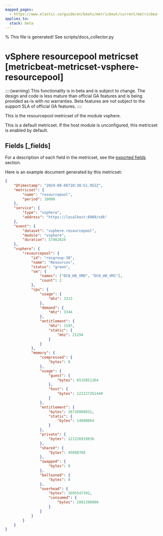 ```yaml
---
mapped_pages:
  - https://www.elastic.co/guide/en/beats/metricbeat/current/metricbeat-metricset-vsphere-resourcepool.html
applies_to:
  stack: beta
---
```


% This file is generated! See scripts/docs_collector.py

# vSphere resourcepool metricset [metricbeat-metricset-vsphere-resourcepool]

::::{warning}
This functionality is in beta and is subject to change. The design and code is less mature than official GA features and is being provided as-is with no warranties. Beta features are not subject to the support SLA of official GA features.
::::


This is the resourcepool metricset of the module vsphere.

This is a default metricset. If the host module is unconfigured, this metricset is enabled by default.

## Fields [_fields]

For a description of each field in the metricset, see the [exported fields](/reference/metricbeat/exported-fields-vsphere.md) section.

Here is an example document generated by this metricset:

```json
{
    "@timestamp": "2024-08-06T10:38:51.952Z",
    "metricset": {
        "name": "resourcepool",
        "period": 10000
    },
    "service": {
        "type": "vsphere",
        "address": "https://localhost:8989/sdk"
    },
    "event": {
        "dataset": "vsphere.resourcepool",
        "module": "vsphere",
        "duration": 57462824
    },
    "vsphere": {
        "resourcepool": {
            "id": "resgroup-30",
            "name": "Resources",
            "status": "green",
            "vm": {
                "names": ["DC0_H0_VM0", "DC0_H0_VM1"],
                "count": 2
            },
            "cpu": {
                "usage": {
                    "mhz": 3323
                },
                "demand": {
                    "mhz": 3344
                },
                "entitlement": {
                    "mhz": 3197,
                    "static": {
                        "mhz": 21294
                    }
                }
            },
            "memory": {
                "compressed": {
                    "bytes": 0
                },
                "usage": {
                    "guest": {
                        "bytes": 6515851264
                    },
                    "host": {
                        "bytes": 122227261440
                    }
                },
                "entitlement": {
                    "bytes": 38726008832,
                    "static": {
                        "bytes": 14680064
                    }
                },
                "private": {
                    "bytes": 121226919936
                },
                "shared": {
                    "bytes": 45088768
                },
                "swapped": {
                    "bytes": 0
                },
                "ballooned": {
                    "bytes": 0
                },
                "overhead": {
                    "bytes": 1695547392,
                    "consumed": {
                        "bytes": 1001390080
                    }
                }
            }
        }
    }
}
```
